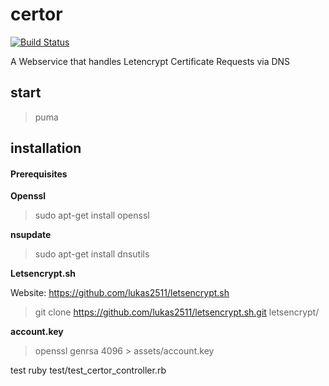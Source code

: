 # certor

[![Build Status](https://travis-ci.org/protonet/certor.svg?branch=master)](https://travis-ci.org/protonet/certor)

A Webservice that handles Letencrypt Certificate Requests via DNS

## start
> puma

## installation

#### Prerequisites

**Openssl**
> sudo apt-get install openssl

**nsupdate**
> sudo apt-get install dnsutils

**Letsencrypt.sh** 

Website: https://github.com/lukas2511/letsencrypt.sh
> git clone https://github.com/lukas2511/letsencrypt.sh.git letsencrypt/

**account.key** 
> openssl genrsa 4096 > assets/account.key

test
  ruby test/test_certor_controller.rb
